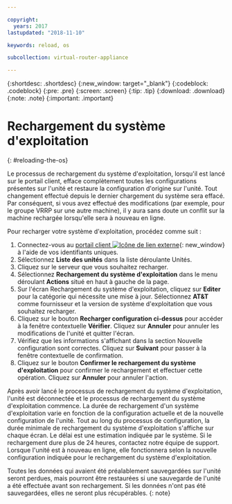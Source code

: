 ```yaml
---

copyright:
  years: 2017
lastupdated: "2018-11-10"

keywords: reload, os

subcollection: virtual-router-appliance

---
```


{:shortdesc: .shortdesc}
{:new_window: target="_blank"}
{:codeblock: .codeblock}
{:pre: .pre}
{:screen: .screen}
{:tip: .tip}
{:download: .download}
{:note: .note}
{:important: .important}

# Rechargement du système d'exploitation
{: #reloading-the-os}

Le processus de rechargement du système d'exploitation, lorsqu'il est lancé sur le portail client, efface complètement toutes les configurations présentes sur l'unité et restaure la configuration d'origine sur l'unité. Tout changement effectué depuis le dernier chargement du système sera effacé. Par conséquent, si vous avez effectué des modifications (par exemple, pour le groupe VRRP sur une autre machine), il y aura sans doute un conflit sur la machine rechargée lorsqu'elle sera à nouveau en ligne.

Pour recharger votre système d'exploitation, procédez comme suit :

1. Connectez-vous au [portail client ![Icône de lien externe](../../icons/launch-glyph.svg "Icône de lien externe")](https://control.softlayer.com/){: new_window} à l'aide de vos identifiants uniques.
2. Sélectionnez **Liste des unités** dans la liste déroulante Unités.
3. Cliquez sur le serveur que vous souhaitez recharger.
4. Sélectionnez **Rechargement du système d'exploitation** dans le menu déroulant **Actions** situé en haut à gauche de la page.
5. Sur l'écran Rechargement du système d'exploitation, cliquez sur **Editer** pour la catégorie qui nécessite une mise à jour. Sélectionnez **AT&T** comme fournisseur et la version de système d'exploitation que vous souhaitez recharger.
6. Cliquez sur le bouton **Recharger configuration ci-dessus** pour accéder à la fenêtre contextuelle **Vérifier**. Cliquez sur **Annuler** pour annuler les modifications de l'unité et quitter l'écran.
7. Vérifiez que les informations s'affichant dans la section Nouvelle configuration sont correctes. Cliquez sur **Suivant** pour passer à la fenêtre contextuelle de confirmation.
8. Cliquez sur le bouton **Confirmer le rechargement du système d'exploitation** pour confirmer le rechargement et effectuer cette opération. Cliquez sur **Annuler** pour annuler l'action.

Après avoir lancé le processus de rechargement du système d'exploitation, l'unité est déconnectée et le processus de rechargement du système d'exploitation commence. La durée de rechargement d'un système d'exploitation varie en fonction de la configuration actuelle et de la nouvelle configuration de l'unité. Tout au long du processus de configuration, la durée minimale de rechargement du système d'exploitation s'affiche sur chaque écran. Le délai est une estimation indiquée par le système. Si le rechargement dure plus de 24 heures, contactez notre équipe de support. Lorsque l'unité est à nouveau en ligne, elle fonctionnera selon la nouvelle configuration indiquée pour le rechargement du système d'exploitation.

Toutes les données qui avaient été préalablement sauvegardées sur l'unité seront perdues, mais pourront être restaurées si une sauvegarde de l'unité a été effectuée avant son rechargement. Si les données n'ont pas été sauvegardées, elles ne seront plus récupérables.
{: note}
